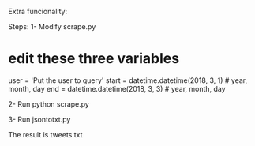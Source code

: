 Extra funcionality:

Steps:
1- Modify scrape.py
# edit these three variables
  user = 'Put the user to query'
  start = datetime.datetime(2018, 3, 1)  # year, month, day
  end = datetime.datetime(2018, 3, 3)  # year, month, day

2- Run
  python scrape.py

3- Run
  jsontotxt.py

The result is tweets.txt

